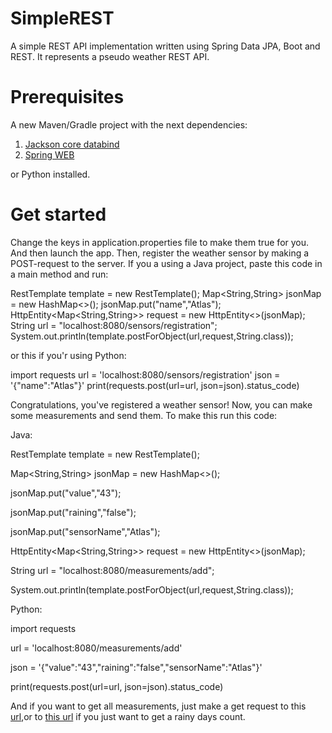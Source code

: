 # SimpleREST
A simple REST API implementation written using Spring Data JPA, Boot and REST. It represents a pseudo weather REST API.
# Prerequisites
A new Maven/Gradle project with the next dependencies:
1) <a href="https://mvnrepository.com/artifact/com.fasterxml.jackson.core/jackson-databind">Jackson core databind</a>
2) <a href="https://mvnrepository.com/artifact/org.springframework/spring-web">Spring WEB</a>

or Python installed.

# Get started
Change the keys in application.properties file to make them true for you. And then launch the app.
Then, register the weather sensor by making a POST-request to the server. If you a using a Java project, paste this code in a main method and run:

RestTemplate template = new RestTemplate();
Map<String,String> jsonMap = new HashMap<>();
jsonMap.put("name","Atlas");
HttpEntity<Map<String,String>> request = new HttpEntity<>(jsonMap);
String url = "localhost:8080/sensors/registration";
System.out.println(template.postForObject(url,request,String.class));

or this if you'r using Python:

import requests
url = 'localhost:8080/sensors/registration'
json = '{"name":"Atlas"}'
print(requests.post(url=url, json=json).status_code)


Congratulations, you've registered a weather sensor! Now, you can make some measurements and send them. To make this run this code:

Java:

RestTemplate template = new RestTemplate();

Map<String,String> jsonMap = new HashMap<>();

jsonMap.put("value","43");

jsonMap.put("raining","false");

jsonMap.put("sensorName","Atlas");

HttpEntity<Map<String,String>> request = new HttpEntity<>(jsonMap);

String url = "localhost:8080/measurements/add";

System.out.println(template.postForObject(url,request,String.class));

Python:

import requests

url = 'localhost:8080/measurements/add'

json = '{"value":"43","raining":"false","sensorName":"Atlas"}'

print(requests.post(url=url, json=json).status_code)

And if you want to get all measurements, just make a get request to this <a href="http://localhost:8080/measurements">url<a/>,or to <a href="http://localhost:8080/measurements/rainyDaysCount">this url<a/> if you just want to get a rainy days count.
